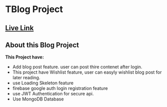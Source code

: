 # TBlog Project

## [Live Link](https://tblog-f4ddd.web.app/)

## About this Blog Project
**This Project have:**

- Add blog post feature. user can post thire contenet after login.
- This project have Wishlist feature, user can easyly wishlist blog post for later reading.
- use Loading Skeleton feature
- firebase google auth login registration feature
- use JWT Authentication for secure api.
- Use MongoDB Database
